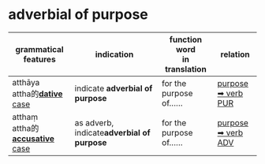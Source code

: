 # adverbial of purpose

|grammatical features|indication|function word<br>in translation|relation|
|-|-|-|-|
|atthāya<br>attha的[**dative** case](https://assets-hk.wikipali.org/pali-handbook/zh-Hans/declension/dat.html)|indicate **adverbial of purpose**|for the purpose of……|[purpose ➡ verb<br>PUR]()|
|atthaṃ<br>attha的[**accusative** case](https://assets-hk.wikipali.org/pali-handbook/zh-Hans/declension/acc.html)|as adverb, indicate**adverbial of purpose**|for the purpose of……|[purpose ➡ verb<br>ADV]()|
